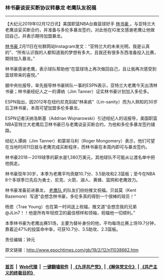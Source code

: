 ### 林书豪谈妥买断协议转暴龙 老鹰队友祝福
------------------------

<p>
 【大纪元2019年02月12日讯】美国职篮NBA台裔篮球好手
 <a href="http://www.epochtimes.com/gb/tag/%E6%9E%97%E4%B9%A6%E8%B1%AA.html">
  林书豪
 </a>
 ，与亚特兰大老鹰谈妥买断合约，并准备与多伦多暴龙签约，对此他在IG发文感谢老鹰让他做回自己，并表示期待加盟暴龙。
</p>
<p>
 <a href="http://www.epochtimes.com/gb/tag/%E6%9E%97%E4%B9%A6%E8%B1%AA.html">
  林书豪
 </a>
 2月11日在社群网站Instagram发文：“亚特兰大的未来光明，我是认真的”、“所有认识我的人都知道我的梦想有多大，且我还有很多东西准备投入比赛，期待加入暴龙。”
</p>
<p>
 林书豪感谢老鹰，表示球队帮助他“在篮球场上再次做回自己，且让我再次感受到篮球带来的喜悦。”
</p>
<p>
 据中央社报导，率先报导林书豪转队一事的ESPN表示，亚特兰大老鹰今天出清林书豪；林书豪经纪人之一的谭纳（Jim Tanner）证实林书豪计划加入多伦多。
</p>
<p>
 ESPN指出，因2012年在纽约尼克刮起“林来疯”（Lin-sanity）而为人熟知的30岁后卫林书豪，本周可望加盟多伦多暴龙。
</p>
<p>
 ESPN记者沃纳洛斯基（Addrian Wojnarowski）引述经纪人的话报导，美国职篮NBA亚特兰大老鹰后卫林书豪已与老鹰谈妥买断合约，为他和多伦多暴龙签约铺路。
</p>
<p>
 经纪人谭纳（Jim Tanner）和蒙哥马利（Roger Mongomery）表示，他们可望在当地时间11日就与老鹰完成买断程序，而林书豪在本周内即可与暴龙签约。
</p>
<p>
 林书豪2018－2019球季的薪水是1,380万美元，其他球队不可能从让渡名单中把他挑走。
</p>
<p>
 林书豪现年30岁，本季为老鹰平均贡献10.7分、3.5助攻和2.3篮板；至今在NBA 8个多球季已先后为勇士、尼克、火箭、湖人、黄蜂、篮网和老鹰效力。
</p>
<p>
 林书豪准备前进暴龙，
 <a href="http://www.epochtimes.com/gb/tag/%E8%80%81%E9%B9%B0%E9%98%9F.html">
  老鹰队
 </a>
 的队友们纷纷推文祝福。贝兹莫（Kent Bazemore）写道“会想念林书豪，多伦多真的得到一个很棒的球员！”
</p>
<p>
 杨恩（Trae Young）也在第一时间送上祝福，推文道“会想念我的兄弟@JLin7！！他是所有年轻控卫的最佳榜样和领袖，祝福他一切顺利。”
</p>
<p>
 本季林书豪为老鹰出赛51场，主要为替补身份的他，平均每场比赛上场19.7分钟，靠着近47%的投篮命中率，可获10.7分、3.5助攻、2.3篮板。
</p>
<p>
 责任编辑：钟元
</p>

原文链接：http://www.epochtimes.com/gb/19/2/12/n11038662.htm


------------------------
#### [首页](https://github.com/gfw-breaker/banned-news/blob/master/README.md) &nbsp;|&nbsp; [Web代理](https://github.com/labour-camp/helloworld) &nbsp;|&nbsp; [一键翻墙软件](https://github.com/gfw-breaker/nogfw/blob/master/README.md) &nbsp;| [《九评共产党》](https://github.com/gfw-breaker/9ping.md/blob/master/README.md#九评之一评共产党是什么) | [《解体党文化》](https://github.com/gfw-breaker/jtdwh.md/blob/master/README.md) | [《共产主义的终极目的》](https://github.com/gfw-breaker/gczydzjmd.md/blob/master/README.md)

